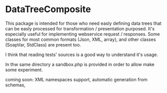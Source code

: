 # DataTreeComposite

This package is intended for those who need easly defining data trees that can be easly processed for transformation / presentation
purposed. It's especially useful for implementing webservice request / responses. Some classes for most common formats (Json, XML, array), and other classes (SoapVar, StdClass) are
present too.

I think that reading tests' sources is a good way to understand it's usage. 

In thw same directory a sandbox.php is provided in order to allow make some experiment.

coming soon: XML namespaces support, automatic generation from schemas,



